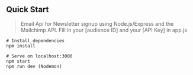 ## Quick Start

> Email Api for Newsletter signup using Node.js/Express and the Mailchimp API. Fill in your [audience ID] and your [API Key] in app.js

```bash/zsh
# Install dependencies
npm install

# Serve on localhost:3000
npm start
npm run dev (Nodemon)
```
